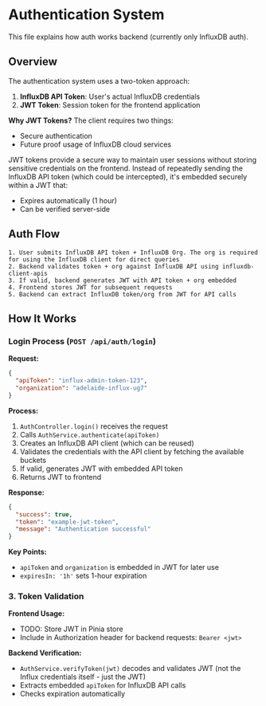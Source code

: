 # Authentication System

This file explains how auth works backend (currently only InfluxDB auth). 

## Overview

The authentication system uses a two-token approach:
1. **InfluxDB API Token**: User's actual InfluxDB credentials
2. **JWT Token**: Session token for the frontend application

**Why JWT Tokens?**
The client requires two things:

- Secure authentication
- Future proof usage of InfluxDB cloud services

JWT tokens provide a secure way to maintain user sessions without storing sensitive credentials on the frontend. Instead of repeatedly sending the InfluxDB API token (which could be intercepted), it's embedded securely within a JWT that:
- Expires automatically (1 hour)
- Can be verified server-side

## Auth Flow

```
1. User submits InfluxDB API token + InfluxDB Org. The org is required for using the InfluxDB client for direct queries
2. Backend validates token + org against InfluxDB API using influxdb-client-apis
3. If valid, backend generates JWT with API token + org embedded
4. Frontend stores JWT for subsequent requests
5. Backend can extract InfluxDB token/org from JWT for API calls
```

## How It Works

### Login Process (`POST /api/auth/login`)

**Request:**
```json
{
  "apiToken": "influx-admin-token-123",
  "organization": "adelaide-influx-ug7"
}
```

**Process:**
1. `AuthController.login()` receives the request
2. Calls `AuthService.authenticate(apiToken)`
3. Creates an InfluxDB API client (which can be reused)
4. Validates the credentials with the API client by fetching the available buckets
5. If valid, generates JWT with embedded API token
6. Returns JWT to frontend

**Response:**
```json
{
  "success": true,
  "token": "example-jwt-token",
  "message": "Authentication successful"
}
```

**Key Points:**
- `apiToken` and `organization` is embedded in JWT for later use
- `expiresIn: '1h'` sets 1-hour expiration

### 3. Token Validation

**Frontend Usage:**
- TODO: Store JWT in Pinia store
- Include in Authorization header for backend requests: `Bearer <jwt>`

**Backend Verification:**
- `AuthService.verifyToken(jwt)` decodes and validates JWT (not the Influx credentials itself - just the JWT)
- Extracts embedded `apiToken` for InfluxDB API calls
- Checks expiration automatically

